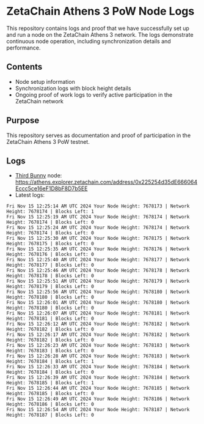 # ZetaChain Athens 3 PoW Node Logs
This repository contains logs and proof that we have successfully set up and run a node on the ZetaChain Athens 3 network. The logs demonstrate continuous node operation, including synchronization details and performance.

## Contents
- Node setup information
- Synchronization logs with block height details
- Ongoing proof of work logs to verify active participation in the ZetaChain network

## Purpose
This repository serves as documentation and proof of participation in the ZetaChain Athens 3 PoW testnet.

## Logs

- [Third Bunny](https://thirdbunny.xyz/) node: https://athens.explorer.zetachain.com/address/0x225254d35dE666064Eccc5ce16eF1D8bF8D7b5EE
- Latest logs:
```
Fri Nov 15 12:25:14 AM UTC 2024 Your Node Height: 7678173 | Network Height: 7678174 | Blocks Left: 1
Fri Nov 15 12:25:19 AM UTC 2024 Your Node Height: 7678174 | Network Height: 7678174 | Blocks Left: 0
Fri Nov 15 12:25:24 AM UTC 2024 Your Node Height: 7678174 | Network Height: 7678174 | Blocks Left: 0
Fri Nov 15 12:25:30 AM UTC 2024 Your Node Height: 7678175 | Network Height: 7678175 | Blocks Left: 0
Fri Nov 15 12:25:35 AM UTC 2024 Your Node Height: 7678176 | Network Height: 7678176 | Blocks Left: 0
Fri Nov 15 12:25:40 AM UTC 2024 Your Node Height: 7678177 | Network Height: 7678177 | Blocks Left: 0
Fri Nov 15 12:25:46 AM UTC 2024 Your Node Height: 7678178 | Network Height: 7678178 | Blocks Left: 0
Fri Nov 15 12:25:51 AM UTC 2024 Your Node Height: 7678179 | Network Height: 7678179 | Blocks Left: 0
Fri Nov 15 12:25:56 AM UTC 2024 Your Node Height: 7678180 | Network Height: 7678180 | Blocks Left: 0
Fri Nov 15 12:26:01 AM UTC 2024 Your Node Height: 7678180 | Network Height: 7678180 | Blocks Left: 0
Fri Nov 15 12:26:07 AM UTC 2024 Your Node Height: 7678181 | Network Height: 7678181 | Blocks Left: 0
Fri Nov 15 12:26:12 AM UTC 2024 Your Node Height: 7678182 | Network Height: 7678182 | Blocks Left: 0
Fri Nov 15 12:26:17 AM UTC 2024 Your Node Height: 7678182 | Network Height: 7678182 | Blocks Left: 0
Fri Nov 15 12:26:23 AM UTC 2024 Your Node Height: 7678183 | Network Height: 7678183 | Blocks Left: 0
Fri Nov 15 12:26:28 AM UTC 2024 Your Node Height: 7678183 | Network Height: 7678184 | Blocks Left: 1
Fri Nov 15 12:26:33 AM UTC 2024 Your Node Height: 7678184 | Network Height: 7678184 | Blocks Left: 0
Fri Nov 15 12:26:39 AM UTC 2024 Your Node Height: 7678184 | Network Height: 7678185 | Blocks Left: 1
Fri Nov 15 12:26:44 AM UTC 2024 Your Node Height: 7678185 | Network Height: 7678185 | Blocks Left: 0
Fri Nov 15 12:26:49 AM UTC 2024 Your Node Height: 7678186 | Network Height: 7678186 | Blocks Left: 0
Fri Nov 15 12:26:54 AM UTC 2024 Your Node Height: 7678187 | Network Height: 7678187 | Blocks Left: 0
```

